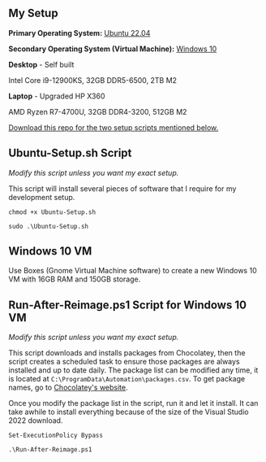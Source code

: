 ## My Setup

**Primary Operating System:** [Ubuntu 22.04](https://ubuntu.com/download/desktop)

**Secondary Operating System (Virtual Machine):** [Windows 10](https://www.microsoft.com/en-us/software-download/windows10ISO)

**Desktop** - Self built

Intel Core i9-12900KS, 32GB DDR5-6500, 2TB M2

**Laptop** - Upgraded HP X360

AMD Ryzen R7-4700U, 32GB DDR4-3200, 512GB M2

[Download this repo for the two setup scripts mentioned below.](https://github.com/Josh-XT/Josh-XT/archive/refs/heads/main.zip)

## Ubuntu-Setup.sh Script

_Modify this script unless you want my exact setup._

This script will install several pieces of software that I require for my development setup.

``chmod +x Ubuntu-Setup.sh``

``sudo .\Ubuntu-Setup.sh``

## Windows 10 VM

Use Boxes (Gnome Virtual Machine software) to create a new Windows 10 VM with 16GB RAM and 150GB storage.

## Run-After-Reimage.ps1 Script for Windows 10 VM

_Modify this script unless you want my exact setup._

This script downloads and installs packages from Chocolatey, then the script creates a scheduled task to ensure those packages are always installed and up to date daily.  The package list can be modified any time, it is located at ``C:\ProgramData\Automation\packages.csv``.  To get package names, go to [Chocolatey's website](https://chocolatey.org).

Once you modify the package list in the script, run it and let it install.  It can take awhile to install everything because of the size of the Visual Studio 2022 download.

``Set-ExecutionPolicy Bypass``

``.\Run-After-Reimage.ps1``
